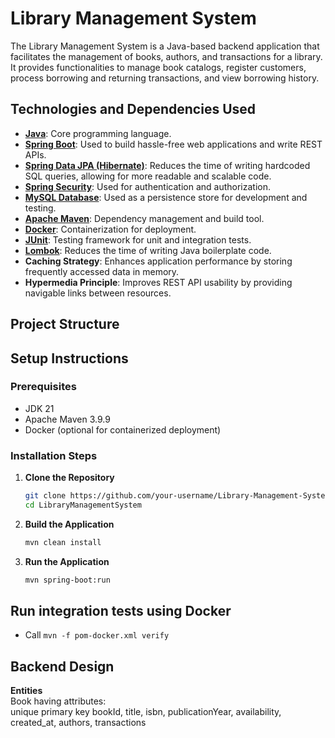 # Library Management System

The Library Management System is a Java-based backend application that facilitates the management of books, authors, and transactions for a library. It provides functionalities to manage book catalogs, register customers, process borrowing and returning transactions, and view borrowing history.

## Technologies and Dependencies Used

- **[Java](https://www.oracle.com/java/)**: Core programming language.
- **[Spring Boot](https://spring.io/projects/spring-boot)**: Used to build hassle-free web applications and write REST APIs.
- **[Spring Data JPA (Hibernate)](https://spring.io/projects/spring-data-jpa)**: Reduces the time of writing hardcoded SQL queries, allowing for more readable and scalable code.
- **[Spring Security](https://spring.io/projects/spring-security)**: Used for authentication and authorization.
- **[MySQL Database](https://www.mysql.com/)**: Used as a persistence store for development and testing.
- **[Apache Maven](https://maven.apache.org/)**: Dependency management and build tool.
- **[Docker](https://www.docker.com/)**: Containerization for deployment.
- **[JUnit](https://junit.org/)**: Testing framework for unit and integration tests.
- **[Lombok](https://projectlombok.org/)**: Reduces the time of writing Java boilerplate code.
- **Caching Strategy**: Enhances application performance by storing frequently accessed data in memory.
- **Hypermedia Principle**: Improves REST API usability by providing navigable links between resources.

## Project Structure

## Setup Instructions

### Prerequisites

- JDK 21
- Apache Maven 3.9.9
- Docker (optional for containerized deployment)

### Installation Steps

1. **Clone the Repository**
   ```bash
   git clone https://github.com/your-username/Library-Management-System.git
   cd LibraryManagementSystem
2. **Build the Application**
   ```bash
   mvn clean install
3. **Run the Application**
   ```bash
   mvn spring-boot:run
   
## Run integration tests using Docker

* Call `mvn -f pom-docker.xml verify`

## Backend Design
**Entities** <br>
Book having attributes: <br>
unique primary key bookId, title, isbn, publicationYear, availability, created_at, authors, transactions
